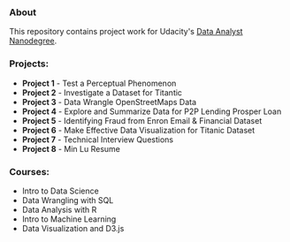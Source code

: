 ### About
This repository contains project work for Udacity's [Data Analyst Nanodegree](https://www.udacity.com/course/nd002).

### Projects:

- **Project 1** - Test a Perceptual Phenomenon
- **Project 2** - Investigate a Dataset for Titantic
- **Project 3** - Data Wrangle OpenStreetMaps Data
- **Project 4** - Explore and Summarize Data for P2P Lending Prosper Loan
- **Project 5** - Identifying Fraud from Enron Email & Financial Dataset
- **Project 6** - Make Effective Data Visualization for Titanic Dataset
- **Project 7** - Technical Interview Questions
- **Project 8** - Min Lu Resume

### Courses:
- Intro to Data Science
- Data Wrangling with SQL
- Data Analysis with R
- Intro to Machine Learning
- Data Visualization and D3.js


